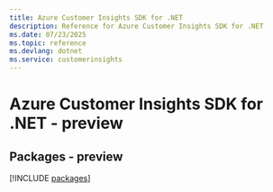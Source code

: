 ```yaml
---
title: Azure Customer Insights SDK for .NET
description: Reference for Azure Customer Insights SDK for .NET
ms.date: 07/23/2025
ms.topic: reference
ms.devlang: dotnet
ms.service: customerinsights
---
```

# Azure Customer Insights SDK for .NET - preview
## Packages - preview
[!INCLUDE [packages](customer-insights-index.md)]
